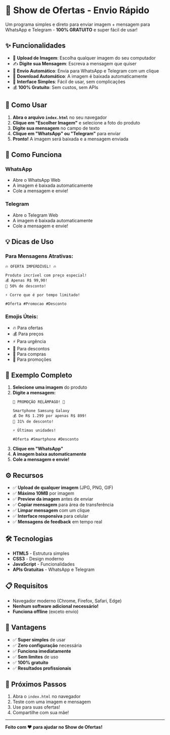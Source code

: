 # 🚀 Show de Ofertas - Envio Rápido

Um programa simples e direto para enviar imagem + mensagem para WhatsApp e Telegram - **100% GRATUITO** e super fácil de usar!

## ✨ Funcionalidades

- 📸 **Upload de Imagem**: Escolha qualquer imagem do seu computador
- ✍️ **Digite sua Mensagem**: Escreva a mensagem que quiser
- 📱 **Envio Automático**: Envia para WhatsApp e Telegram com um clique
- 💾 **Download Automático**: A imagem é baixada automaticamente
- 🎨 **Interface Simples**: Fácil de usar, sem complicações
- 💰 **100% Gratuito**: Sem custos, sem APIs

## 🚀 Como Usar

1. **Abra o arquivo `index.html`** no seu navegador
2. **Clique em "Escolher Imagem"** e selecione a foto do produto
3. **Digite sua mensagem** no campo de texto
4. **Clique em "WhatsApp" ou "Telegram"** para enviar
5. **Pronto!** A imagem será baixada e a mensagem enviada

## 📱 Como Funciona

### WhatsApp
- Abre o WhatsApp Web
- A imagem é baixada automaticamente
- Cole a mensagem e envie!

### Telegram
- Abre o Telegram Web
- A imagem é baixada automaticamente
- Cole a mensagem e envie!

## 💡 Dicas de Uso

### Para Mensagens Atrativas:
```
🔥 OFERTA IMPERDÍVEL! 🔥

Produto incrível com preço especial!
💰 Apenas R$ 99,90!
🎯 50% de desconto!

⚡ Corre que é por tempo limitado!

#Oferta #Promocao #Desconto
```

### Emojis Úteis:
- 🔥 Para ofertas
- 💰 Para preços
- ⚡ Para urgência
- 🎯 Para descontos
- 🛒 Para compras
- 🚨 Para promoções

## 🎯 Exemplo Completo

1. **Selecione uma imagem** do produto
2. **Digite a mensagem:**
   ```
   🚨 PROMOÇÃO RELÂMPAGO! 🚨
   
   Smartphone Samsung Galaxy
   💰 De R$ 1.299 por apenas R$ 899!
   🎯 31% de desconto!
   
   ⚡ Últimas unidades!
   
   #Oferta #Smartphone #Desconto
   ```
3. **Clique em "WhatsApp"**
4. **A imagem baixa automaticamente**
5. **Cole a mensagem e envie!**

## ⚙️ Recursos

- ✅ **Upload de qualquer imagem** (JPG, PNG, GIF)
- ✅ **Máximo 10MB** por imagem
- ✅ **Preview da imagem** antes de enviar
- ✅ **Copiar mensagem** para área de transferência
- ✅ **Limpar mensagem** com um clique
- ✅ **Interface responsiva** para celular
- ✅ **Mensagens de feedback** em tempo real

## 🛠️ Tecnologias

- **HTML5** - Estrutura simples
- **CSS3** - Design moderno
- **JavaScript** - Funcionalidades
- **APIs Gratuitas** - WhatsApp e Telegram

## 📋 Requisitos

- Navegador moderno (Chrome, Firefox, Safari, Edge)
- **Nenhum software adicional necessário!**
- **Funciona offline** (exceto envio)

## 🎉 Vantagens

- ✅ **Super simples** de usar
- ✅ **Zero configuração** necessária
- ✅ **Funciona imediatamente**
- ✅ **Sem limites** de uso
- ✅ **100% gratuito**
- ✅ **Resultados profissionais**

## 🚀 Próximos Passos

1. Abra o `index.html` no navegador
2. Teste com uma imagem e mensagem
3. Use para suas ofertas!
4. Compartilhe com sua mãe!

---

**Feito com ❤️ para ajudar no Show de Ofertas!**